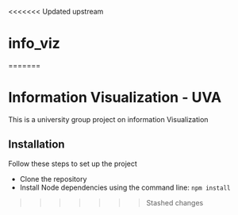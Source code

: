 <<<<<<< Updated upstream
# info_viz
=======
# Information Visualization - UVA

This is a university group project on information Visualization

## Installation

Follow these steps to set up the project
* Clone the repository
* Install Node dependencies using the command line: `npm install`
>>>>>>> Stashed changes
